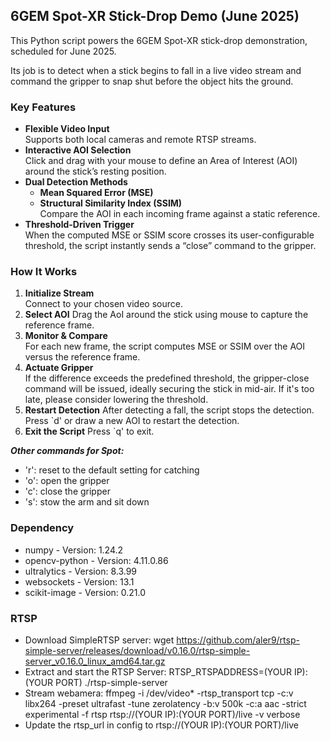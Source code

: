 ## 6GEM Spot-XR Stick-Drop Demo (June 2025)

This Python script powers the 6GEM Spot-XR stick-drop demonstration, scheduled for June 2025.

Its job is to detect when a stick begins to fall in a live video stream and command the gripper to snap shut before the object hits the ground.

### Key Features

- **Flexible Video Input**  
  Supports both local cameras and remote RTSP streams.
- **Interactive AOI Selection**  
  Click and drag with your mouse to define an Area of Interest (AOI) around the stick’s resting position.
- **Dual Detection Methods**  
  - **Mean Squared Error (MSE)**  
  - **Structural Similarity Index (SSIM)**  
  Compare the AOI in each incoming frame against a static reference.  
- **Threshold-Driven Trigger**  
  When the computed MSE or SSIM score crosses its user-configurable threshold, the script instantly sends a “close” command to the gripper.

### How It Works
1. **Initialize Stream**  
   Connect to your chosen video source.
2. **Select AOI**
   Drag the AoI around the stick using mouse to capture the reference frame.   
3. **Monitor & Compare**  
   For each new frame, the script computes MSE or SSIM over the AOI versus the reference frame.
4. **Actuate Gripper**  
   If the difference exceeds the predefined threshold, the gripper-close command will be issued, ideally securing the stick in mid-air.
   If it's too late, please consider lowering the threshold.
5. **Restart Detection**
   After detecting a fall, the script stops the detection. Press `d' or draw a new AOI to restart the detection.
6. **Exit the Script**
   Press `q' to exit.

***Other commands for Spot:***

- 'r': reset to the default setting for catching
- 'o': open the gripper
- 'c': close the gripper
- 's': stow the arm and sit down

### Dependency

- numpy - Version: 1.24.2
- opencv-python - Version: 4.11.0.86
- ultralytics - Version: 8.3.99
- websockets - Version: 13.1
- scikit-image - Version: 0.21.0

### RTSP

- Download SimpleRTSP server: wget https://github.com/aler9/rtsp-simple-server/releases/download/v0.16.0/rtsp-simple-server_v0.16.0_linux_amd64.tar.gz
- Extract and start the RTSP Server: RTSP_RTSPADDRESS=(YOUR IP):(YOUR PORT) ./rtsp-simple-server
- Stream webamera: ffmpeg -i /dev/video* -rtsp_transport tcp -c:v libx264 -preset ultrafast -tune zerolatency -b:v 500k -c:a aac -strict experimental -f rtsp rtsp://(YOUR IP):(YOUR PORT)/live -v verbose
- Update the rtsp_url in config to rtsp://(YOUR IP):(YOUR PORT)/live


